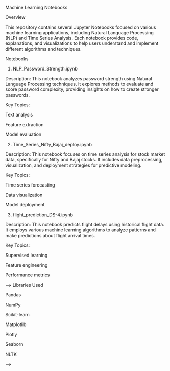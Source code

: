 Machine Learning Notebooks



Overview



This repository contains several Jupyter Notebooks focused on various machine learning applications, including Natural Language Processing (NLP) and Time Series Analysis. Each notebook provides code, explanations, and visualizations to help users understand and implement different algorithms and techniques.



Notebooks



1. NLP_Password_Strength.ipynb
   
Description:   This notebook analyzes password strength using Natural Language Processing techniques. It explores methods to evaluate and score password complexity, providing insights on how to create stronger passwords.

Key Topics:


 Text analysis

Feature extraction

Model evaluation



2. Time_Series_Nifty_Bajaj_deploy.ipynb

   
Description:   This notebook focuses on time series analysis for stock market data, specifically for Nifty and Bajaj stocks. It includes data preprocessing, visualization, and deployment strategies for predictive modeling.

Key Topics:


Time series forecasting

Data visualization

Model deployment



3) flight_prediction_DS-4.ipynb

   
Description: This notebook predicts flight delays using historical flight data. It employs various machine learning algorithms to analyze patterns and make predictions about flight arrival times.

Key Topics:


Supervised learning

Feature engineering

Performance metrics


-->  Libraries Used

Pandas

NumPy

Scikit-learn

Matplotlib

Plotly

Seaborn

NLTK


--> 

